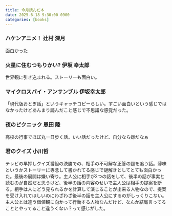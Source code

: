 ```yaml
---
title: 今月読んだ本
date: 2025-6-18 9:30:00 0900
categories: [books]
---
```


### ハケンアニメ！ 辻村 深月
面白かった

### 火星に住むつもりかい? 伊坂 幸太郎
世界観に引き込まれる。ストーリーも面白い。

### マイクロスパイ・アンサンブル 伊坂幸太郎
「現代版おとぎ話」というキャッチコピーらしい。すごい面白いという感じではなかったけどあんまり読んだこと感じで不思議な感覚だった。

### 夜のピクニック 恩田 陸
高校の行事でほぼ丸一日歩く話。いい話だったけど、自分なら嫌だなぁ

### 君のクイズ 小川哲
テレビの早押しクイズ番組の決勝での、相手の不可解な正答の謎を追う話。薄味というかストーリーに専念して書かれてる感じで謎解きとしてとても面白かった。最後の展開は嫌い寄り。主人公に相手が2つの話をして、後半の話が事実と読むのが自然だと思うけど、後半の話の内容のせいで主人公は相手の提案を断る。相手は人にどう見られるかを計算して演じることが出来る人物なので、提案を受け入れてほしいのにわざわざ後半の話を主人公にするのがしっくりこない。主人公とは違う価値観に向かって行動する人物なんだけど、なんか結局言ってることとやってること違うくない？って感じがした。
